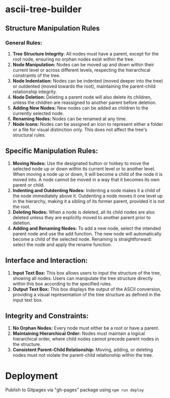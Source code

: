 # ascii-tree-builder

## Structure Manipulation Rules

### General Rules:
1. **Tree Structure Integrity**: All nodes must have a parent, except for the root node, ensuring no orphan nodes exist within the tree.
2. **Node Manipulation:** Nodes can be moved up and down within their current level or across different levels, respecting the hierarchical constraints of the tree.
3. **Node Indentation:** Nodes can be indented (moved deeper into the tree) or outdented (moved towards the root), maintaining the parent-child relationship integrity.
4. **Node Deletion:** Deleting a parent node will also delete its children, unless the children are reassigned to another parent before deletion.
5. **Adding New Nodes:** New nodes can be added as children to the currently selected node.
6. **Renaming Nodes:** Nodes can be renamed at any time.
7. **Node Icons:** Nodes can be assigned an icon to represent either a folder or a file for visual distinction only. This does not affect the tree's structural rules.

## Specific Manipulation Rules:
1. **Moving Nodes:**
Use the designated button or hotkey to move the selected node up or down within its current level or to another level. When moving a node up or down,
it will become a child of the node it is moved into. A node cannot be moved in a way that it becomes its own parent or child.
3. **Indenting and Outdenting Nodes:**
Indenting a node makes it a child of the node immediately above it.
Outdenting a node moves it one level up in the hierarchy, making it a sibling of its former parent, provided it is not the root.
4. **Deleting Nodes:**
When a node is deleted, all its child nodes are also deleted unless they are explicitly moved to another parent prior to deletion.
5. **Adding and Renaming Nodes:**
To add a new node, select the intended parent node and use the add function. The new node will automatically become a child of the selected node.
Renaming is straightforward: select the node and apply the rename function.

## Interface and Interaction:
1. **Input Text Box:** This box allows users to input the structure of the tree, showing all nodes. Users can manipulate the tree structure directly within this box according to the specified rules.
2. **Output Text Box:** This box displays the output of the ASCII conversion, providing a visual representation of the tree structure as defined in the input text box.

## Integrity and Constraints:
1. **No Orphan Nodes:** Every node must either be a root or have a parent.
2. **Maintaining Hierarchical Order:** Nodes must maintain a logical hierarchical order, where child nodes cannot precede parent nodes in the structure.
3. **Consistent Parent-Child Relationship:** Moving, adding, or deleting nodes must not violate the parent-child relationship within the tree.

# Deployment
Publish to Gitpages via "gh-pages" package using `npm run deploy`
